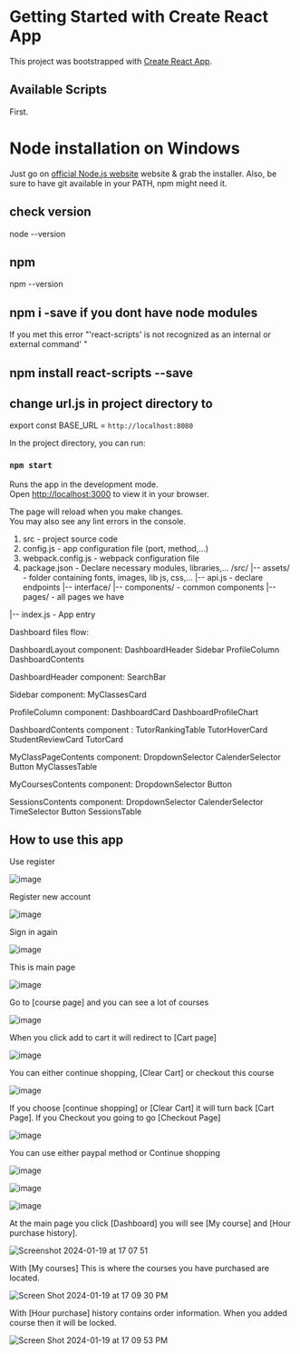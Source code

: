 
# Getting Started with Create React App

This project was bootstrapped with [Create React App](https://github.com/facebook/create-react-app).

## Available Scripts
First. 
# Node installation on Windows
Just go on [official Node.js website](http://nodejs.org/) website & grab the installer. Also, be sure to have git available in your PATH, npm might need it.
## check version
node --version
## npm
npm --version
## npm i -save if you dont have node modules
If you met this error "'react-scripts' is not recognized as an internal or external command' "
## npm install react-scripts --save

## change url.js in project directory to
export const BASE_URL = `http://localhost:8080`

In the project directory, you can run:

### `npm start`

Runs the app in the development mode.\
Open [http://localhost:3000](http://localhost:3000) to view it in your browser.

The page will reload when you make changes.\
You may also see any lint errors in the console.

1. src - project source code
2. config.js - app configuration file (port, method,...)
3. webpack.config.js - webpack configuration file
4. package.json - Declare necessary modules, libraries,...
/src/
    |-- assets/ - folder containing fonts, images, lib js, css,...
    |-- api.js - declare endpoints
|-- interface/
    |-- components/ - common components
    |-- pages/ - all pages we have

    
|-- index.js - App entry

Dashboard files flow:


DashboardLayout component:
    DashboardHeader
    Sidebar
    ProfileColumn
    DashboardContents

DashboardHeader component:
    SearchBar

Sidebar component:
    MyClassesCard

ProfileColumn component:
    DashboardCard
    DashboardProfileChart

DashboardContents component :
    TutorRankingTable
    TutorHoverCard
    StudentReviewCard
    TutorCard

MyClassPageContents component:
    DropdownSelector
    CalenderSelector
    Button
    MyClassesTable

MyCoursesContents component:
    DropdownSelector
    Button

SessionsContents component:
    DropdownSelector
    CalenderSelector
    TimeSelector
    Button
    SessionsTable

## How to use this app
Use register

![image](https://github.com/elucidator0409/Hackathon_CourseProject/assets/111008870/1d110722-0228-4664-8b68-c9df05255368)

Register new account 

![image](https://github.com/elucidator0409/Hackathon_CourseProject/assets/111008870/e736c890-f8c5-40d2-828b-2af24e131e0f)

Sign in again

![image](https://github.com/elucidator0409/Hackathon_CourseProject/assets/111008870/58424241-15df-466a-87e9-64c7d54445ce)

This is main page

![image](https://github.com/elucidator0409/Hackathon_CourseProject/assets/111008870/43dbc1f9-4049-45f2-8f44-b5887ba32e73)

Go to [course page] and you can see a lot of courses

![image](https://github.com/elucidator0409/Hackathon_CourseProject/assets/111008870/a24cbaed-9d97-4b17-946a-e7785f298cca)

When you click add to cart it will redirect to [Cart page]

![image](https://github.com/elucidator0409/Hackathon_CourseProject/assets/111008870/fe087313-70c3-4a91-83ac-50d0d31515f8)

 You can either continue shopping, [Clear Cart] or checkout this course
 
 ![image](https://github.com/elucidator0409/Hackathon_CourseProject/assets/111008870/cd90e18b-e409-4045-8f30-e0677f12cbde)

If you choose [continue shopping] or [Clear Cart] it will turn back [Cart Page]. If you Checkout you going to go [Checkout Page]

![image](https://github.com/elucidator0409/Hackathon_CourseProject/assets/111008870/ceaa353b-03b6-42f7-b406-9684c175fa9d)

You can use either paypal method or Continue shopping

![image](https://github.com/elucidator0409/Hackathon_CourseProject/assets/111008870/b763af17-781d-4927-a510-4d9786af77d4)

![image](https://github.com/elucidator0409/Hackathon_CourseProject/assets/111008870/b4b9cf80-9ad7-4b6f-85b5-063660c2aee6)

![image](https://github.com/elucidator0409/Hackathon_CourseProject/assets/111008870/25557df0-938f-4109-8051-25153fe76f84)

At the main page you click [Dashboard] you will see [My course] and [Hour purchase history].

![Screenshot 2024-01-19 at 17 07 51](https://github.com/elucidator0409/Hackathon_CourseProject/assets/40190246/f462b204-dfaf-48f5-9557-734b35108fce)

With [My courses] This is where the courses you have purchased are located.

![Screen Shot 2024-01-19 at 17 09 30 PM](https://github.com/elucidator0409/Hackathon_CourseProject/assets/40190246/77feb979-c285-4dcb-af20-45e6a81a3bc8)

With [Hour purchase] history contains order information.
When you added course then it will be locked.

![Screen Shot 2024-01-19 at 17 09 53 PM](https://github.com/elucidator0409/Hackathon_CourseProject/assets/40190246/f7b56650-42ad-4c66-96dd-66066e93c93b)


